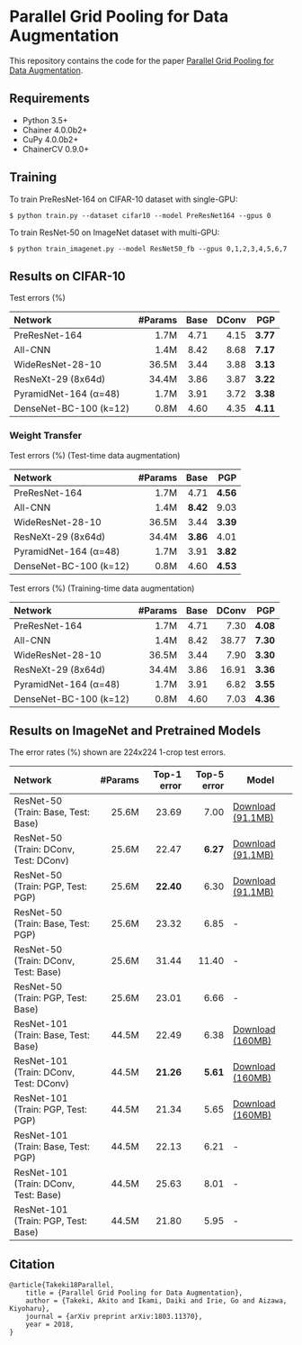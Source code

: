 # Parallel Grid Pooling for Data Augmentation
This repository contains the code for the paper [Parallel Grid Pooling for Data Augmentation](https://arxiv.org/abs/1803.11370). 

## Requirements
- Python 3.5+
- Chainer 4.0.0b2+
- CuPy 4.0.0b2+
- ChainerCV 0.9.0+

## Training
To train PreResNet-164 on CIFAR-10 dataset with single-GPU:

    $ python train.py --dataset cifar10 --model PreResNet164 --gpus 0
To train ResNet-50 on ImageNet dataset with multi-GPU:

    $ python train_imagenet.py --model ResNet50_fb --gpus 0,1,2,3,4,5,6,7

## Results on CIFAR-10
Test errors (%)

| Network | #Params | Base | DConv | PGP |
| :------ |--------:| ---: | ----: | --: |
| PreResNet-164          | 1.7M | 4.71 | 4.15 | **3.77** |
| All-CNN                | 1.4M | 8.42 | 8.68 | **7.17** |
| WideResNet-28-10       | 36.5M | 3.44 | 3.88 | **3.13** |
| ResNeXt-29 (8x64d)     | 34.4M | 3.86 | 3.87 | **3.22** |
| PyramidNet-164 (α=48)  | 1.7M | 3.91 | 3.72 | **3.38** |
| DenseNet-BC-100 (k=12) | 0.8M | 4.60 | 4.35 | **4.11** |

### Weight Transfer
Test errors (%) (Test-time data augmentation)

| Network | #Params | Base | PGP |
| :------ |--------:| ---: | --: |
| PreResNet-164          | 1.7M | 4.71 | **4.56** |
| All-CNN                | 1.4M | **8.42** | 9.03 |
| WideResNet-28-10       | 36.5M | 3.44 | **3.39** |
| ResNeXt-29 (8x64d)     | 34.4M | **3.86** | 4.01 |
| PyramidNet-164 (α=48)  | 1.7M | 3.91 | **3.82** |
| DenseNet-BC-100 (k=12) | 0.8M | 4.60 | **4.53** |

Test errors (%) (Training-time data augmentation)

| Network | #Params | Base | DConv | PGP |
| :------ |--------:| ---: | ----: | --: |
| PreResNet-164          | 1.7M | 4.71 | 7.30 | **4.08** |
| All-CNN                | 1.4M | 8.42 | 38.77 | **7.30** |
| WideResNet-28-10       | 36.5M | 3.44 | 7.90 | **3.30** |
| ResNeXt-29 (8x64d)     | 34.4M | 3.86 | 16.91 | **3.36** |
| PyramidNet-164 (α=48)  | 1.7M | 3.91 | 6.82 | **3.55** |
| DenseNet-BC-100 (k=12) | 0.8M | 4.60 | 7.03 | **4.36** |

## Results on ImageNet and Pretrained Models
The error rates (%) shown are 224x224 1-crop test errors.

| Network | #Params | Top-1 error | Top-5 error | Model |
| :------ |--------:| ----------: | ----------: | ----- |
| ResNet-50  (Train: Base, Test: Base)  | 25.6M | 23.69       | 7.00        | [Download (91.1MB)](https://www.hal.t.u-tokyo.ac.jp/~takeki/pgp-chainer/ResNet50_fb) |
| ResNet-50  (Train: DConv, Test: DConv)  | 25.6M | 22.47       | **6.27**    | [Download (91.1MB)](https://www.hal.t.u-tokyo.ac.jp/~takeki/pgp-chainer/ResNet50_fb_DConv) |
| ResNet-50  (Train: PGP,   Test: PGP)    | 25.6M | **22.40**   | 6.30        | [Download (91.1MB)](https://www.hal.t.u-tokyo.ac.jp/~takeki/pgp-chainer/ResNet50_fb_PGP) |
| ResNet-50  (Train: Base,  Test: PGP)    | 25.6M | 23.32       | 6.85        |-|
| ResNet-50  (Train: DConv, Test: Base)   | 25.6M | 31.44       | 11.40       |-|
| ResNet-50  (Train: PGP,   Test: Base)   | 25.6M | 23.01       | 6.66        |-|
| ResNet-101  (Train: Base,  Test: Base)   | 44.5M | 22.49       | 6.38        | [Download (160MB)](https://www.hal.t.u-tokyo.ac.jp/~takeki/pgp-chainer/ResNet101_fb) |
| ResNet-101  (Train: DConv, Test: DConv)  | 44.5M | **21.26**   | **5.61**    | [Download (160MB)](https://www.hal.t.u-tokyo.ac.jp/~takeki/pgp-chainer/ResNet101_fb_DConv) |
| ResNet-101  (Train: PGP,   Test: PGP)    | 44.5M | 21.34       | 5.65        | [Download (160MB)](https://www.hal.t.u-tokyo.ac.jp/~takeki/pgp-chainer/ResNet101_fb_PGP) |
| ResNet-101  (Train: Base,  Test: PGP)    | 44.5M | 22.13       | 6.21        |-|
| ResNet-101  (Train: DConv, Test: Base)   | 44.5M | 25.63       | 8.01        |-|
| ResNet-101  (Train: PGP,   Test: Base)   | 44.5M | 21.80       | 5.95        |-|

## Citation
    @article{Takeki18Parallel,
        title = {Parallel Grid Pooling for Data Augmentation},
        author = {Takeki, Akito and Ikami, Daiki and Irie, Go and Aizawa, Kiyoharu},
        journal = {arXiv preprint arXiv:1803.11370},
        year = 2018,
    }

